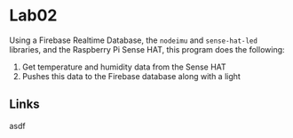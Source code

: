 # Lab02
Using a Firebase Realtime Database, the `nodeimu` and `sense-hat-led` libraries, and the Raspberry Pi Sense HAT, this program does the following:
  1. Get temperature and humidity data from the Sense HAT
  2. Pushes this data to the Firebase database along with a light

## Links
asdf
